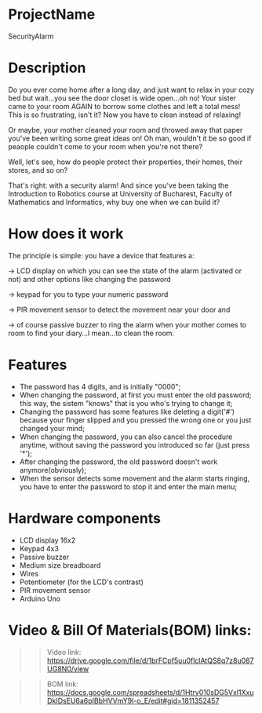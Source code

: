 # ProjectName 
SecurityAlarm

# Description
Do you ever come home after a long day, and just want to relax in your cozy bed but wait...you see the door closet is wide open...oh no! Your sister came to your room AGAIN to borrow some clothes and left a total mess! This is so frustrating, isn't it? Now you have to clean instead of relaxing!

Or maybe, your mother cleaned your room and throwed away that paper you've been writing some great ideas on! Oh man, wouldn't it be so good if peaople couldn't come to your room when you're not there? 

Well, let's see, how do people protect their properties, their homes, their stores, and so on? 

That's right: with a security alarm! And since you've been taking the Introduction to Robotics course at University of Bucharest, Faculty of Mathematics and Informatics, why buy one when we can build it? 

# How does it work
The principle is simple: you have a device that features a:

-> LCD display on which you can see the state of the alarm (activated or not) and other options like changing the password

-> keypad for you to type your numeric password

-> PIR movement sensor to detect the movement near your door and

-> of course passive buzzer to ring the alarm when your mother comes to room to find your diary...I mean...to clean the room.

# Features
* The password has 4 digits, and is initially "0000";
* When changing the password, at first you must enter the old password; this way, the sistem "knows" that is you who's trying to change it;
* Changing the password has some features like deleting a digit('#') because your finger slipped and you pressed the wrong one or you just changed your mind;
* When changing the password, you can also cancel the procedure anytime, without saving the password you introduced so far (just press '*');
* After changing the password, the old password doesn't work anymore(obviously);
* When the sensor detects some movement and the alarm starts ringing, you have to enter the password to stop it and enter the main menu;


# Hardware components
* LCD display 16x2
* Keypad 4x3
* Passive buzzer
* Medium size breadboard
* Wires
* Potentiometer (for the LCD's contrast)
* PIR movement sensor
* Arduino Uno


# Video & Bill Of Materials(BOM) links:
>> Video link: https://drive.google.com/file/d/1brFCpf5uu0flclAtQS8q7z8u087UG8N0/view

>> BOM link: https://docs.google.com/spreadsheets/d/1Htry010sDG5Vxl1XxuDkIDsEU6a6pIBbHVVmY9l-o_E/edit#gid=1811352457


